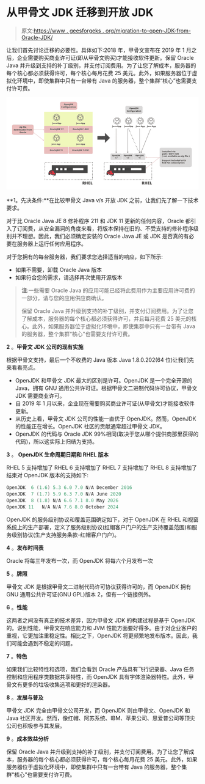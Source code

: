 # 从甲骨文 JDK 迁移到开放 JDK

> 原文:[https://www . geesforgeks . org/migration-to-open-JDK-from-Oracle-JDK/](https://www.geeksforgeeks.org/migration-to-open-jdk-from-oracle-jdk/)

让我们首先讨论迁移的必要性。具体如下:2018 年，甲骨文宣布在 2019 年 1 月之后，企业需要购买商业许可证(即从甲骨文购买)才能接收软件更新。保留 Oracle Java 并升级到支持的补丁级别，并支付订阅费用。为了让您了解成本，服务器的每个核心都必须获得许可，每个核心每月花费 25 美元。此外，如果服务器位于虚拟化环境中，即使集群中只有一台带有 Java 的服务器，整个集群“核心”也需要支付许可费。

![](img/34ef7c41cddeb494a91ed0e0a30ff8cf.png)

**1。先决条件:**在比较甲骨文 Java v/s 开放 JDK 之前，让我们先了解一下技术要求。

对于比 Oracle Java JE 8 修补程序 211 和 JDK 11 更新的任何内容，Oracle 都引入了订阅费，从安全漏洞的角度来看，将版本保持在旧的、不受支持的修补程序级别并不理想。因此，我们必须确定安装的 Oracle Java JE 或 JDK 是否真的有必要在服务器上运行任何应用程序。

对于您拥有的每台服务器，我们要求您选择适当的响应，如下所示:

*   如果不需要，卸载 Oracle Java 版本
*   如果符合您的需求，请选择再次使用开源版本

> **注**:一些需要 Oracle Java 的应用可能已经将此费用作为主要应用许可费的一部分，请与您的应用供应商确认。
> 
> 保留 Oracle Java 并升级到支持的补丁级别，并支付订阅费用。为了让您了解成本，服务器的每个核心都必须获得许可，并且每月花费 25 美元的核心。此外，如果服务器位于虚拟化环境中，即使集群中只有一台带有 Java 的服务器，整个集群“核心”也需要支付许可费。

**2** 。**甲骨文 JDK 公司的现有实施**

根据甲骨文支持，最后一个不收费的 Java 版本 Java 1.8.0.202(64 位)让我们先来看看亮点。

*   OpenJDK 和甲骨文 JDK 最大的区别是许可。OpenJDK 是一个完全开源的 Java，拥有 GNU 通用公共许可证。根据甲骨文二进制代码许可协议，甲骨文 JDK 需要商业许可。
*   自 2019 年 1 月以来，企业现在需要购买商业许可证(从甲骨文)才能接收软件更新。
*   从历史上看，甲骨文 JDK 公司的性能一直优于 OpenJDK。然而，OpenJDK 的性能正在增长。OpenJDK 社区的贡献通常超过甲骨文 JDK。
*   OpenJDK 的代码与 Oracle JDK 99%相同(取决于您从哪个提供商那里获得的代码)，所以这实际上归结为支持。

**3** 。 **OpenJDK 生命周期日期和 RHEL 版本**

RHEL 5 支持增加了 RHEL 6 支持增加了 RHEL 7 支持增加了 RHEL 8 支持增加了结束对 OpenJDK 版本的支持如下:

```java
OpenJDK  6 (1.6) 5.3 6.0 7.0 N/A December 2016
OpenJDK  7 (1.7) 5.9 6.3 7.0 N/A June 2020
OpenJDK  8 (1.8) N/A 6.6 7.1 8.0 May 2026
OpenJDK 11   N/A N/A 7.6 8.0 October 2024
```

OpenJDK 的服务级别协议和覆盖范围确定如下，对于 OpenJDK 在 RHEL 和视窗系统上的生产部署，定义了服务级别协议(红帽客户门户的生产支持覆盖范围)和服务级别协议(生产支持服务条款-红帽客户门户)。

**4** 。**发布时间表**

Oracle 将每三年发布一次，而 OpenJDK 将每六个月发布一次

**5** 。**牌照**

甲骨文 JDK 是根据甲骨文二进制代码许可协议获得许可的，而 OpenJDK 拥有 GNU 通用公共许可证(GNU GPL)版本 2，但有一个链接例外。

**6** 。**性能**

这两者之间没有真正的技术差异，因为甲骨文 JDK 的构建过程是基于 OpenJDK 的。说到性能，甲骨文在响应能力和 JVM 性能方面要好得多。由于对企业客户的重视，它更加注重稳定性。相比之下，OpenJDK 将更频繁地发布版本。因此，我们可能会遇到不稳定的问题。

**7** 。**特色**

如果我们比较特性和选项，我们会看到 Oracle 产品具有飞行记录器、Java 任务控制和应用程序类数据共享特性，而 OpenJDK 具有字体渲染器特性。此外，甲骨文有更多的垃圾收集选项和更好的渲染器。

**8** 。**发展与普及**

甲骨文 JDK 完全由甲骨文公司开发，而 OpenJDK 则由甲骨文、OpenJDK 和 Java 社区开发。然而，像红帽、阿苏系统、IBM、苹果公司、思爱普公司等顶尖公司也积极参与其发展。

**9** 。**成本效益分析**

保留 Oracle Java 并升级到支持的补丁级别，并支付订阅费用。为了让您了解成本，服务器的每个核心都必须获得许可，每个核心每月花费 25 美元。此外，如果服务器位于虚拟化环境中，即使集群中只有一台带有 Java 的服务器，整个集群“核心”也需要支付许可费。